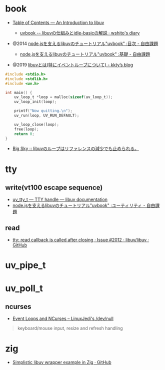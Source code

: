 # book
- [Table of Contents — An Introduction to libuv](https://nikhilm.github.io/uvbook/)
	- [uvbook -- libuvの仕組みとidle-basicの解説 · wshito's diary](http://diary.wshito.com/comp/lisp/uvbook/uvbook-idle-basic/)

- @2014 [node.jsを支えるlibuvのチュートリアル"uvbook" :目次 - 自由課題](https://kimitok.hateblo.jp/entry/2014/03/30/184206)
	- [node.jsを支えるlibuvのチュートリアル"uvbook" :基礎 - 自由課題](https://kimitok.hateblo.jp/entry/2014/03/30/185544)

- @2019 [libuvとは(特にイベントループについて) - kkty’s blog](https://blog.kkty.jp/entry/2019/01/11/195601)

```c
#include <stdio.h>
#include <stdlib.h>
#include <uv.h>

int main() {
    uv_loop_t *loop = malloc(sizeof(uv_loop_t));
    uv_loop_init(loop);

    printf("Now quitting.\n");
    uv_run(loop, UV_RUN_DEFAULT);

    uv_loop_close(loop);
    free(loop);
    return 0;
}
```

- [Big Sky :: libuvのループはリファレンスの減少でも止められる。](https://mattn.kaoriya.net/software/lang/c/20111213134522.htm)

# tty
## write(vt100 escape sequence)
- [uv_tty_t — TTY handle — libuv documentation](http://docs.libuv.org/en/v1.x/tty.html)
- [node.jsを支えるlibuvのチュートリアル"uvbook" :ユーティリティ - 自由課題](https://kimitok.hateblo.jp/entry/2014/04/24/231854)
## read
- [tty: read callback is called after closing · Issue #2012 · libuv/libuv · GitHub](https://github.com/libuv/libuv/issues/2012)

# uv_pipe_t

# uv_poll_t
## ncurses
- [Event Loops and NCurses – LinuxJedi's /dev/null](https://linuxjedi.co.uk/2020/04/29/event-loops-and-ncurses/)
> keyboard/mouse input, resize and refresh handling

# zig
- [Simplistic libuv wrapper example in Zig · GitHub](https://gist.github.com/Qix-/a53c46b0ff25a38a24a49c1dcea28d54)
